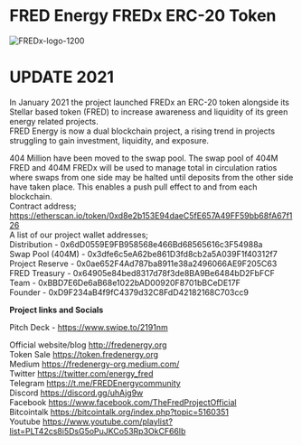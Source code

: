 # FRED Energy FREDx ERC-20 Token

![FREDx-logo-1200](https://user-images.githubusercontent.com/39649555/107646015-0d679900-6cac-11eb-9535-e652bca50557.jpg)


# UPDATE 2021
In January 2021 the project launched FREDx an ERC-20 token alongside its Stellar based token (FRED) to increase awareness and liquidity of its green energy related projects.<br>
FRED Energy is now a dual blockchain project, a rising trend in projects struggling to gain investment, liquidity, and exposure.<br>

404 Million have been moved to the swap pool. The swap pool of 404M FRED and 404M FREDx will be used to manage total in circulation ratios where swaps from one side may be halted until deposits from the other side have taken place. This enables a push pull effect to and from each blockchain.<br>
Contract address;
https://etherscan.io/token/0xd8e2b153E94daeC5fE657A49FF59bb68fA67f126<br>
A list of our project wallet addresses;<br>
Distribution - 0x6dD0559E9FB958568e466Bd68565616c3F54988a<br>
Swap Pool (404M) - 0x3dfe6c5eA62be861D3fd8cb2a5A039F1f40312f7<br>
Project Reserve - 0x0ae652F4Ad787ba8911e38a2496066AE9F205C63<br>
FRED Treasury - 0x64905e84bed8317d78f3de8BA9Be6484bD2FbFCF<br>
Team - 0xBBD7E6De6aB68e1022bAD00920F8701bBCeDE17F<br>
Founder - 0xD9F234aB4f9fC4379d32C8FdD42182168C703cc9<br>



<strong>Project links and Socials</strong><br>

Pitch Deck - https://www.swipe.to/2191nm

Official website/blog http://fredenergy.org<br>
Token Sale https://token.fredenergy.org<br>
Medium https://fredenergy-org.medium.com/<br>
Twitter https://twitter.com/energy_fred<br>
Telegram https://t.me/FREDEnergycommunity<br>
Discord https://discord.gg/uhAjg9w<br>
Facebook https://www.facebook.com/TheFredProjectOfficial<br>
Bitcointalk https://bitcointalk.org/index.php?topic=5160351<br>
Youtube https://www.youtube.com/playlist?list=PLT42cs8i5DsG5oPuJKCo53Rp3OkCF66lb<br>
<br>
